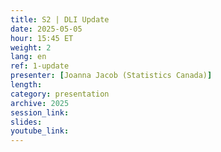 ```yaml
---
title: S2 | DLI Update
date: 2025-05-05
hour: 15:45 ET
weight: 2
lang: en
ref: 1-update
presenter: [Joanna Jacob (Statistics Canada)]
length:
category: presentation
archive: 2025
session_link:
slides:
youtube_link:
---
```

